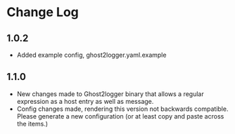 # Change Log

## 1.0.2

- Added example config, ghost2logger.yaml.example

## 1.1.0

- New changes made to Ghost2logger binary that allows a regular expression as a host entry as well as message.
- Config changes made, rendering this version not backwards compatible. Please generate a new configuration (or at least copy and paste across the items.)
